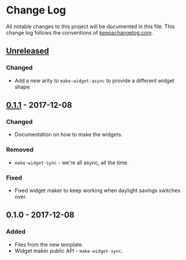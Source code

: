 # Change Log
All notable changes to this project will be documented in this file. This change log follows the conventions of [keepachangelog.com](http://keepachangelog.com/).

## [Unreleased]
### Changed
- Add a new arity to `make-widget-async` to provide a different widget shape.

## [0.1.1] - 2017-12-08
### Changed
- Documentation on how to make the widgets.

### Removed
- `make-widget-sync` - we're all async, all the time.

### Fixed
- Fixed widget maker to keep working when daylight savings switches over.

## 0.1.0 - 2017-12-08
### Added
- Files from the new template.
- Widget maker public API - `make-widget-sync`.

[Unreleased]: https://github.com/your-name/fccc/compare/0.1.1...HEAD
[0.1.1]: https://github.com/your-name/fccc/compare/0.1.0...0.1.1
